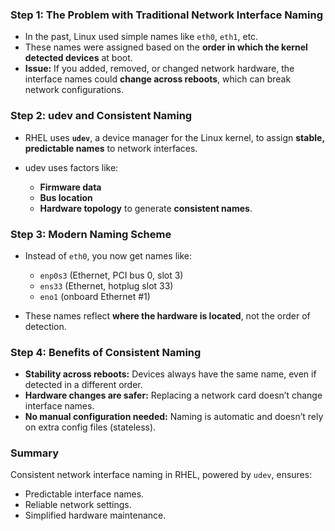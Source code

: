 ### **Step 1: The Problem with Traditional Network Interface Naming**

* In the past, Linux used simple names like `eth0`, `eth1`, etc.
* These names were assigned based on the **order in which the kernel detected devices** at boot.
* **Issue:** If you added, removed, or changed network hardware, the interface names could **change across reboots**, which can break network configurations.



### **Step 2: udev and Consistent Naming**

* RHEL uses **`udev`**, a device manager for the Linux kernel, to assign **stable, predictable names** to network interfaces.
* udev uses factors like:

  * **Firmware data**
  * **Bus location**
  * **Hardware topology**
    to generate **consistent names**.


### **Step 3: Modern Naming Scheme**

* Instead of `eth0`, you now get names like:

  * `enp0s3` (Ethernet, PCI bus 0, slot 3)
  * `ens33` (Ethernet, hotplug slot 33)
  * `eno1` (onboard Ethernet #1)
* These names reflect **where the hardware is located**, not the order of detection.



### **Step 4: Benefits of Consistent Naming**

* **Stability across reboots:** Devices always have the same name, even if detected in a different order.
* **Hardware changes are safer:** Replacing a network card doesn’t change interface names.
* **No manual configuration needed:** Naming is automatic and doesn’t rely on extra config files (stateless).



### **Summary**

Consistent network interface naming in RHEL, powered by `udev`, ensures:

* Predictable interface names.
* Reliable network settings.
* Simplified hardware maintenance.
